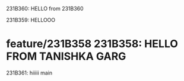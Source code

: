 231B360: HELLO from 231B360

231B359: HELLOOO

 feature/231B358
231B358: HELLO FROM TANISHKA GARG
=======
231B361: hiiiii
 main

